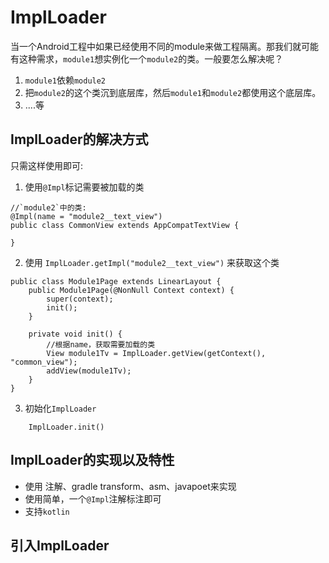 # ImplLoader

当一个Android工程中如果已经使用不同的module来做工程隔离。那我们就可能有这种需求，`module1`想实例化一个`module2`的类。一般要怎么解决呢？

1. `module1`依赖`module2`
2. 把`module2`的这个类沉到底层库，然后`module1`和`module2`都使用这个底层库。
3. ....等

## ImplLoader的解决方式

只需这样使用即可:

1. 使用`@Impl`标记需要被加载的类
```
//`module2`中的类:
@Impl(name = "module2__text_view")
public class CommonView extends AppCompatTextView {

}
```

2. 使用 `ImplLoader.getImpl("module2__text_view")` 来获取这个类
```
public class Module1Page extends LinearLayout {
    public Module1Page(@NonNull Context context) {
        super(context);
        init();
    }

    private void init() {
        //根据name，获取需要加载的类
        View module1Tv = ImplLoader.getView(getContext(), "common_view");
        addView(module1Tv);
    }
}
```

3. 初始化`ImplLoader`
```
    ImplLoader.init()
```

## ImplLoader的实现以及特性
- 使用 注解、gradle transform、asm、javapoet来实现
- 使用简单，一个`@Impl`注解标注即可
- 支持`kotlin`


## 引入ImplLoader

